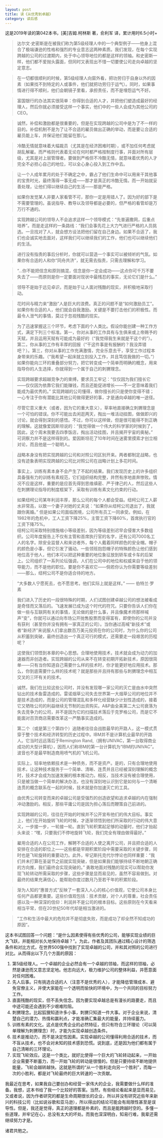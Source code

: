 ```yaml
---
layout: post
title: 读《从优秀到卓越》
category: 读后感
---
```

这是2019年读的第042本书，[美]吉姆.柯林斯 著，俞利军 译，累计用时6.5小时+

>达尔文·史密斯是在被我们称为第5级经理人中的一个典型例子——他身上混合了极端谦逊的性格和强烈的专业意志这两种素质。我们发现，在每个实现跨越的公司的过渡期内，处于中心领导地位的都是这样的领袖。和史密斯一样，他们都不爱抛头露面，但同时又表现出不惜一切要使公司走向卓越的坚定意志。

>在一切都很顺利的时候，第5级经理人向窗外看，把功劳归于自身以外的因素（如果找不到特定的人或事件，他们就把功劳归于运气）。同时，如果事情进行得不顺利，他们会朝镜子里看，承担责任，而不是埋怨运气不好。

>富国银行的办法其实很简单：你得到合适的人才，并把他们塑造成最好的经理人，然后你就必须接受这样一个事实，他们中的一些人会成为其他公司的CEO。

>诚然，补偿和激励都是很重要的，但是在实现跨越的公司中是为了不一样的目的。补偿机制不是为了让不合适的雇员做出正确的举动，而是要让合适的雇员能上车，并保证他们能留在那儿。

>冷酷无情就意味着大幅裁员（尤其是在经济困难时期），或不加任何考虑就胡乱解雇。而严格则代表着无论在何时都严格按制度行事，并面对所有层级，尤其是对上层管理者。要做到严格但不冷酷无情，就意味着优秀的人才完全不必担心自己的地位，可以全心身心投入到工作中去。

>让一个人成年累月的处于不确定之中，霸占了他们生命中可以用来干其他事的宝贵时光，最终落得一事无成——那才是真正的冷酷无情。而一开始就妥善处理，让他们得以继续自己的生活——那是严格。

>如果你发觉某人非要人家看管不可，那你一定是用错人了。因为好的部下是不需要管理的。虽说指导、教导以及领导都是必要的，但严格的看管却是万万行不通的。

>实现跨越公司的领导人不会追求这样一个领导模式：“先普遍撒网，后重点培养”。而是走这样的一条路线：“我们会事先花上大力气进行严格的人员挑选。一旦找对了人，就会想方设法把他们留在自己身边。如果不合适了，我们也会诚实地去面对，这样我们可以继续我们的工作，他们也可以继续他们的生活。

>进行没有指责的事后分析时，你就可以营造一个事实可以被倾听的气氛。如果你有合适的人和你“同舟共济”，就无需去指责，只需去理解和学习。

>“…你不能把信念和原则搞混，信念是你一定会成功——这点你可千万不要失去了——而原则是你一定要面对现状中最残忍的事实，无论它们是什么。”

>领导不是始于远见卓识，而是始于让人面对残酷的现实，并积极地采取行动。

>花时间与精力来“激励”人是巨大的浪费。真正的问题不是“如何激励员工”。如果你有合适的人，他们就会自我激励。关键是不要打击他们的积极性。而最令人泄气的事情，莫过于忽视残酷的现实。

>为了迅速掌握这三个环节，考虑下面的个人类比。假设你能创建一种工作方式，满足下列三个标准。第一，你对从事的工作具有与生俱来或上帝赐予的天赋，并且运用天赋有可能成为最好的（“我觉得我生来就是干这个的”）。第二，你从事的工作有丰厚的回报（“干这件事是有报酬的？我没弄错吧？）。第三，你对从事的工作充满激情，完全乐意去干，享受工作过程本身带来的乐趣。（“我希望一起床就立刻投入工作，并且笃信我做的一切。”）如果你能向三环的重叠部分努力，把它转变成一个简单而明确的概念，用来指导你的人生选择，你就得到一个属于自己的刺猬理念。

>实现跨越要求超越竞争力的束缚，要求员工牢记：“仅仅因为我们擅长它——仅仅因为依靠它我们能赚钱，而且还能促进增长——不一定意味着我们能成为最优秀的。” 实现跨越的公司懂得，做你擅长的只是使你变得不错；一心专注于你有潜能比其他公司做得更好的事，才是通向卓越的唯一途径。

>尽管它意义重大（或者，因为它的重大意义），草率地直接确立刺猬理念是一个可怕的错误。你不可能出去闲逛两天，掏出一堆活动挂图，做做即兴的讨论，就会得到深刻的感悟。不过，你可以这样做，但是很可能得不到正确的理解。这就像爱因斯坦说的：“我觉得做一个伟大的科学家的时候到了，因此，这个周末我要去四季饭店，掏出活动挂图，并且揭开宇宙的奥秘。” 可洞察力并不是这样得到的。爱因斯坦花了10年时间在迷雾里摸索才创立相对论，而且他是一个聪明人。

>战略本身没有把实现跨越的公司和对照公司区别开来。两者都制定战略，也没有迹象表明实现跨越的公司比对照公司在战略计划上多花时间。

>事实上，训练有素本身不会产生了不起的结果。我们发现历史上的许多组织具备强有力的训练有素规范，它们组织结构完整，井然有序地直奔惨败。情况不应是这样，重要的是应首先得到思维缜密、严于律己的人，然后这些人在刺猬理论指导的制度框架下，采取有训练有素文化约束的行动。

>如果纽柯公司某年利润丰厚，那么公司的每个人都会受益。纽柯公司工人薪水非常高，以致一个妻子对她的丈夫说：“如果你从纽柯公司退出了，我就跟你离婚。” 但是如果公司面临困境，公司所有员工一同承受。例如，在1982年的危机中，工人工资下降25%，主管工资下降60%，首席执行官的工资下降75%。<br/>
纽柯公司采取特别措施缩小等级差别，因为等级差别迟早会侵害大多数组织。公司年度报告上不仅有主管和首席执行官的名字，还有公司7000名工人的名字。除安全监督人和来访者外，每个人戴着同样颜色的安全帽。帽子的颜色是小事，但它引发了骚动。一些领班抱怨帽子的特殊颜色让他们感到地位高于他人，他们本可以把这种重要的地位象征放到轿车或卡车的后架上。公司组织了一系列论坛强调，人们在公司中的地位和权威来自于他的领导能力，而不是他的职位。要是你不喜欢它——倘若你认为你需要等级差别——那么，纽柯公司不是你适合待的地方。

>“大多数人宁愿死去，也不愿思考。他们实际上就是这样。”  ——  伯特兰·罗素

>我们进入了历史的一段很特殊的时期，人们试图创建卓越公司的想法被看成是奇怪而又落后的。飞速发展已成为这个时代的符咒。只要你告诉人们你在做一些与互联网有关的事情，无论做的是什么事，并且像魔术师那样喊声“变”，你就可以通过向市场公开抛售股票而变得富有，即使你的公司并没有获利（甚至你并没有拥有一家真正的公司）。当你通过高喊“新技术”或者“新经济”来说服人们拿出数百万美元投资在你的公司时，为什么你的公司从积蓄到突破，最终创造出一个真正可行的模式，还需要走一段艰苦的历程呢？

>这使我们领悟到本章的中心思想。合理地使用技术，技术就会成为动力的加速器而非创造者。实现跨越的公司从来不在转变初期开拓新技术，原因很简单——只有当你知道自己需要什么样的技术时，你才能更好地应用技术。那么，你到底需要什么样的技术呢？就是那些并且持有那些与刺猬理念中相互交叉的三环有关的技术。

>诚然，我们在比较这些公司时，并没有发现哪一家公司的灭亡是由水中突然钻出的技术鱼雷造成的。雷诺烟草公司失去世界第一大烟草公司的地位并不是技术造成的，而是公司的管理混乱和多样化经营缺少计划性造成的，接着它又牺牲公司的利益继续无节制的出资购买。A&P由全美第二大公司衰落为失去竞争力的公司，并不是因为它的扫描技术落后于克罗格公司，而是它不能面对百货商店需要改革这一严酷事实造成的。

>第二个（或是第三个第四个）追随者往往会战胜最早的开路人，这一模式贯穿于整个技术和经济转型的历史过程中。IBM并不是计算机业最早的开路人。它当时远远落后于Remington Rand,（拥有UNIVAC，第一台取得商业成功的大型计算机），因而人们称IBM的第一台计算机为“IBM的UNIVAC”。波音也不是最早制造商用喷气机的飞机公司。

>实际上，轻率地依赖技术是一种债务，而不是资产。是的，只有合理地使用技术，让这种技术服务于一个简单、清晰、连贯并且已经被深刻理解的概念时，技术才会成为加速发展的根本推动力。相反，当技术没有被合理使用，只是被当做一个简单的解决办法，也没有深刻地认识到它是如何与一个清晰连贯的概念联系在一起的时候，技术就是你加速灭亡的工具。

>由优秀公司转变而来的卓越公司是受强烈的创造欲望和追求卓越的内在强制冲动激励的。相反，那些平庸公司是因为担心落后而鞭策自己前进的。

>实现跨越的公司，往往在开始的时候并不公开宣布他们的伟大目标。事实上，他们在开始旋转飞轮的时候，才逐渐领悟到他们所采取的行动的伟大意义，一步接一步，一轮接一轮。直到飞轮积累起足够的动量时，他们才抬起头来说：“嘿，只要我们不停地旋转飞轮，我们完全有理由做得最好。”

>雇用合适的人在公司工作，解聘不合适的人使之离开公司，并且把合适的人安排在合适的职位上——这些都是早期积累阶段中需要采取的关键步骤，同时也是飞轮旋转的重要动力。此外，牢记斯托克代尔悖论也同样重要：“我们并未打算在圣诞节之前就实现突破，但是如果我们能够持续不断地朝正确的方向推，我们最终会实现突破的。” 勇敢地面对残酷的现实可以帮助你发现飞轮转动所需采取的步骤，这些步骤是显而易见的，虽然不容易做到。对最终的结果充满信心，能帮助你度过数月乃至若干年的积累阶段。

>渐为人知的“惠普方式”反映了一套深入人心的核心价值观，它使公司本身比任何产品都更重要。这些价值观包括：技术贡献，对个人的尊重，社会责任感以及一种深深的信仰：利润并不是公司的根本目标。这些原则在今天看来相当平常，但在20世纪50年代却是相当激进的。

>“工作和生活中最大的危险并不是彻底失败，而是成功了却全然不知成功的原因”。

这本书试图回答一个问题：“是什么因素使得有些优秀的公司，能够实现业绩的巨大飞跃，并能相对长久地保持卓越？”。为此，作者及其团队通过精心设计的筛选条件和对比方式，在世界500强中找到了实现卓越的公司，并和其对照的公司进行对比。从而得出以下几个方面的原因：
1. 第5级经理人。一个卓越的企业必然会有一个卓越的领袖，而这样的领袖，必然是谦逊而又意志坚定地。他志向远大，极力维护公司的整体利益，并愿意面对任何困难。
2. 先人后事。只有挑选合适的人（注意不是优秀的人），才能降低管理成本、避免官僚主义，并使大家能在一个透明而愉快的环境中，为一个共同的目标努力工作。
3. 直面残酷的现实，但不丢失信念。因为要实现卓越总是有漫长的路要走，而且中途可能还会遇到不少艰难险阻。
4. 刺猬理念。比起狐狸知道许多小事，刺猬只知道一件大事。对于企业来说，清楚自己的潜力、热情和赢利点，才能准确汇集最大的能量，并持续蓄力。
5. 训练有素的文化。这点是优秀企业的必然特征，但只有符合三环理论（可以简单理解为刺猬理念）时，才能为实现卓越创造条件。
6. 技术是推动力，而不是决定性因素。实现卓越的公司懂得利用合适的技术，而不盲从技术，也不会对未知的技术感到恐慌。说到底，还是因为他们都有属于自己清晰的三环理论。
7. 实现飞轮效应。这是一个类比，就好比使得一个巨大的飞轮转动起来，一开始企业需要不断蓄力，而一开始飞轮的转动是很慢的。但是只要持续不断地提供能量，飞轮会越转越快。这就是所谓的“从一个胜利走向另一个胜利”，而每一次的小胜利，都是对飞轮最终的巨大转速的一次贡献。

我最近在思考，如果我自己要创办和经营一家伟大的企业，我需要做什么样的准备。我想，这本书给了我一个比较好的答案。当然，有些结论看起来是显而易见，又或者说，因为作者研究的都是生命周期很长的企业，所以并没有研究近些年来新兴的科技公司（比如说谷歌和亚马逊），所以得出的结论可能会有局限性甚至是误导性。但是，我还是觉得，真正的道理都是朴素的，而且是能跨越时空的。多懂一些道理，并牢记在心，总没有太大的坏处。而我也深深明白，知易行难，我辈还需继续努力才是。

诸君共勉之。
